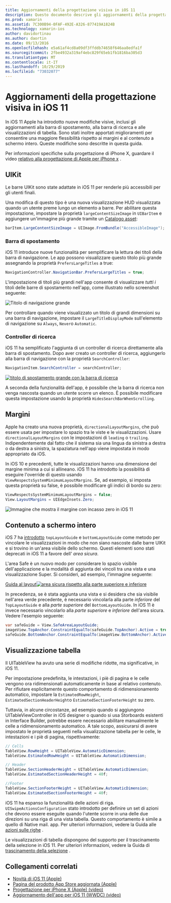 ```yaml
---
title: Aggiornamenti della progettazione visiva in iOS 11
description: Questo documento descrive gli aggiornamenti della progettazione visiva introdotti in iOS 11. Viene illustrato come modificare le barre di navigazione, i controller di ricerca, i margini, il contenuto a schermo intero e le visualizzazioni di tabella.
ms.prod: xamarin
ms.assetid: 7C300B94-0FAF-492E-A326-877419A1824B
ms.technology: xamarin-ios
author: davidortinau
ms.author: daortin
ms.date: 09/13/2016
ms.openlocfilehash: e5a61af4cd8a09df3ffddb74658f646aa8edfa1f
ms.sourcegitcommit: 2fbe4932a319af4ebc829f65eb1fb1816ba305d3
ms.translationtype: MT
ms.contentlocale: it-IT
ms.lasthandoff: 10/29/2019
ms.locfileid: "73032077"
---
```

# <a name="visual-design-updates-in-ios-11"></a>Aggiornamenti della progettazione visiva in iOS 11

In iOS 11 Apple ha introdotto nuove modifiche visive, inclusi gli aggiornamenti alla barra di spostamento, alla barra di ricerca e alle visualizzazioni di tabella. Sono stati inoltre apportati miglioramenti per consentire una maggiore flessibilità rispetto ai margini e al contenuto a schermo intero. Queste modifiche sono descritte in questa guida. 

Per informazioni specifiche sulla progettazione di iPhone X, guardare il video [relativo alla progettazione di Apple per iPhone x](https://developer.apple.com/videos/play/fall2017/801/) .

## <a name="uikit"></a>UIKit

Le barre UIKit sono state adattate in iOS 11 per renderle più accessibili per gli utenti finali.

Una modifica di questo tipo è una nuova visualizzazione HUD visualizzata quando un utente preme lungo un elemento a barre. Per abilitare questa impostazione, impostare la proprietà `largeContentSizeImage` in `UIBarItem` e aggiungere un'immagine più grande tramite un [Catalogo asset](~/ios/app-fundamentals/images-icons/displaying-an-image.md):

```csharp
barItem.LargeContentSizeImage = UIImage.FromBundle("AccessibleImage");
```

### <a name="navigation-bar"></a>Barra di spostamento
iOS 11 introduce nuove funzionalità per semplificare la lettura dei titoli della barra di navigazione. Le app possono visualizzare questo titolo più grande assegnando la proprietà `PrefersLargeTitles` a true:

```csharp
NavigationController.NavigationBar.PrefersLargeTitles = true;
```

L'impostazione di titoli più grandi nell'app consente di visualizzare _tutti i_ titoli delle barre di spostamento nell'app, come illustrato nello screenshot seguente:

![Titolo di navigazione grande](visual-design-images/image7.png)

Per controllare quando viene visualizzato un titolo di grandi dimensioni su una barra di navigazione, impostare il `LargeTitleDisplayMode` sull'elemento di navigazione su `Always`, `Never`o `Automatic`.

### <a name="search-controller"></a>Controller di ricerca

iOS 11 ha semplificato l'aggiunta di un controller di ricerca direttamente alla barra di spostamento. Dopo aver creato un controller di ricerca, aggiungerlo alla barra di navigazione con la proprietà `SearchController`:

```csharp
NavigationItem.SearchController = searchController;
```

[![titolo di spostamento grande con la barra di ricerca](visual-design-images/image8-sml.png)](visual-design-images/image8-sml.png#lightbox)

A seconda della funzionalità dell'app, è possibile che la barra di ricerca non venga nascosta quando un utente scorre un elenco. È possibile modificare questa impostazione usando la proprietà `HidesSearchBarWhenScrolling`.

## <a name="margins"></a>Margini

Apple ha creato una nuova proprietà, `directionalLayoutMargins`, che può essere usata per impostare lo spazio tra le viste e le visualizzazioni. Usare `directionalLayoutMargins` con le impostazioni di `leading` o `trailing`. Indipendentemente dal fatto che il sistema sia una lingua da sinistra a destra o da destra a sinistra, la spaziatura nell'app viene impostata in modo appropriato da iOS.

In iOS 10 e precedenti, tutte le visualizzazioni hanno una dimensione del margine minima a cui si allineano. iOS 11 ha introdotto la possibilità di eseguire l'override di questo usando `ViewRespectsSystemMinimumLayoutMargins`. Se, ad esempio, si imposta questa proprietà su false, è possibile modificare gli indici di bordo su zero:

```csharp
ViewRespectsSystemMinimumLayoutMargins = false;
View.LayoutMargins = UIEdgeInsets.Zero;
```

![Immagine che mostra il margine con incasso zero in iOS 11](visual-design-images/image9.png)

<a name="fullscreen" />

## <a name="full-screen-content"></a>Contenuto a schermo intero

iOS 7 ha [introdotto](~/ios/platform/introduction-to-ios7/ios7-ui.md#fullscreen) `topLayoutGuide` e `bottomLayoutGuide` come metodo per vincolare le visualizzazioni in modo che non siano nascoste dalle barre UIKit e si trovino in un'area visibile dello schermo. Questi elementi sono stati deprecati in iOS 11 a favore dell' _area sicura_.

L'area Safe è un nuovo modo per considerare lo spazio visibile dell'applicazione e la modalità di aggiunta dei vincoli tra una vista e una visualizzazione Super. Si consideri, ad esempio, l'immagine seguente:

[Guida al layout![area sicura rispetto alla parte superiore e inferiore](visual-design-images/image10-sml.png)](visual-design-images/image10.png#lightbox)

In precedenza, se è stata aggiunta una vista e si desidera che sia visibile nell'area verde precedente, è necessario vincolarla alla parte _inferiore_ del `TopLayoutGuide` e alla _parte superiore_ del `BottomLayoutGuide`. In iOS 11 è invece necessario vincolarlo alla _parte superiore_ e _inferiore_ dell'area sicura. Vedere l'esempio seguente:

```csharp
var safeGuide = View.SafeAreaLayoutGuide;
imageView.TopAnchor.ConstraintEqualTo(safeGuide.TopAnchor).Active = true;
safeGuide.BottomAnchor.ConstraintEqualTo(imageView.BottomAnchor).Active = true;
```

## <a name="table-view"></a>Visualizzazione tabella

Il UITableView ha avuto una serie di modifiche ridotte, ma significative, in iOS 11.

Per impostazione predefinita, le intestazioni, i piè di pagina e le celle vengono ora ridimensionati automaticamente in base al relativo contenuto. Per rifiutare esplicitamente questo comportamento di ridimensionamento automatico, impostare la `EstimatedRowHeight`, `EstimatedSectionHeaderHeight`o `EstimatedSectionFooterHeight` su zero.

Tuttavia, in alcune circostanze, ad esempio quando si aggiungono UITableViewController in iOS designer o quando si usa Storboards esistenti in Interface Builder, potrebbe essere necessario abilitare manualmente le celle a ridimensionamento automatico. A tale scopo, assicurarsi di avere impostato le proprietà seguenti nella visualizzazione tabella per le celle, le intestazioni e i piè di pagina, rispettivamente:

```csharp
// Cells
TableView.RowHeight = UITableView.AutomaticDimension;
TableView.EstimatedRowHeight = UITableView.AutomaticDimension;

// Header
TableView.SectionHeaderHeight = UITableView.AutomaticDimension;
TableView.EstimatedSectionHeaderHeight = 40f;

//Footer
TableView.SectionFooterHeight = UITableView.AutomaticDimension;
TableView.EstimatedSectionFooterHeight = 40f;

```

iOS 11 ha espanso la funzionalità delle azioni di riga. `UISwipeActionsConfiguration` stato introdotto per definire un set di azioni che devono essere eseguite quando l'utente scorre in una delle due direzioni su una riga di una vista tabella. Questo comportamento è simile a quello di Native mail. app. Per ulteriori informazioni, vedere la Guida alle [azioni sulle righe](~/ios/user-interface/controls/tables/row-action.md) .

Le visualizzazioni di tabella dispongono del supporto per il trascinamento della selezione in iOS 11. Per ulteriori informazioni, vedere la Guida di [trascinamento della selezione](~/ios/platform/introduction-to-ios11/drag-and-drop.md#uitableview) .

## <a name="related-links"></a>Collegamenti correlati

- [Novità di iOS 11 (Apple)](https://developer.apple.com/ios/)
- [Pagina del prodotto App Store aggiornata (Apple)](https://developer.apple.com/app-store/product-page/)
- [Progettazione per iPhone X (Apple) (video)](https://developer.apple.com/videos/play/fall2017/801/)
- [Aggiornamento dell'app per iOS 11 (WWDC) (video)](https://developer.apple.com/videos/play/wwdc2017/204/)
